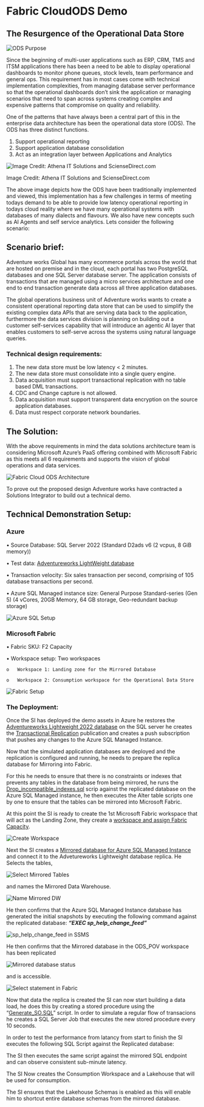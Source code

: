 # Fabric CloudODS Demo 
## The Resurgence of the Operational Data Store

 ![ODS Purpose](image.png)


Since the beginning of multi-user applications such as ERP, CRM, TMS and ITSM applications there has been a need to be able to display operational dashboards to monitor phone queues, stock levels, team performance and  general ops.
This requirement has in most cases come with technical implementation complexities, from managing database server performance so that the operational dashboards don’t sink the application or managing scenarios that need to span across systems creating complex and expensive patterns that compromise on quality and reliability.

One of the patterns that have always been a central part of this in the enterprise data architecture has been the operational data store (ODS). The ODS has three distinct functions.
1.	Support operational reporting
2.	Support application database consolidation
3.	Act as an integration layer between Applications and Analytics

![Image Credit: Athena IT Solutions and ScienseDirect.com](image-1.png)

Image Credit: Athena IT Solutions and ScienseDirect.com

The above image depicts how  the ODS have been traditionally implemented and viewed, this implementation has a few challenges in terms of meeting todays demand to be able to provide low latency operational reporting in todays cloud reality where we have many operational systems with databases of many dialects and flavours. We also have new concepts such as AI Agents and self service analytics. 
Lets consider the following scenario:

## Scenario brief:
Adventure works Global has many ecommerce portals across the world that are hosted on premise and in the cloud, each portal has two PostgreSQL databases and one SQL Server database server.
The application consists of transactions that are managed using a micro services architecture and one end to end transaction generate data across all three application databases. 

The global operations business unit of Adventure works wants to create a consistent operational reporting data store that can be used to simplify the existing complex data APIs that are serving data back to the application, furthermore the data services division is planning on building out a customer self-services capability that will introduce an agentic AI layer that enables customers to self-serve across the systems using natural language queries.


### Technical design requirements:
1.	The new data store must be low latency < 2 minutes.
2.	The new data store must consolidate into a single query engine.
3.	Data acquisition must support transactional replication with no table based DML transactions.
4.	CDC and Change capture is not allowed. 
5.	Data acquisition must support transparent data encryption on the source application databases.
6.	Data must respect corporate network boundaries.

## The Solution:
With the above requirements in mind the data solutions architecture team is considering Microsoft Azure’s PaaS offering combined with Microsoft Fabric as this meets all 6 requirements and supports the vision of global operations and data services.

![Fabric Cloud ODS Architecture](image-2.png)

To prove out the proposed design Adventure works have contracted a Solutions Integrator to build out a technical demo.



## Technical Demonstration Setup:

### Azure

•	Source Database: SQL Server 2022 (Standard D2ads v6 (2 vcpus, 8 GiB memory))

•	Test data: [Adventureworks LightWeight database](https://learn.microsoft.com/en-us/sql/samples/adventureworks-install-configure?view=sql-server-ver17&tabs=ssms)

•	Transaction velocity: Six sales transaction per second, comprising of 105 database transactions per second.

•	Azure SQL Managed instance size: General Purpose Standard-series (Gen 5) (4 vCores, 20GB Memory, 64 GB storage, Geo-redundant backup storage)


![Azure SQL Setup](image-3.png)

### Microsoft Fabric

•	Fabric SKU: F2 Capacity

•	Workspace setup: Two workspaces

    o	Workspace 1: Landing zone for the Mirrored Database

    o	Workspace 2: Consumption workspace for the Operational Data Store


![Fabric Setup](image-4.png)




### The Deployment:
Once the SI has deployed the demo assets in Azure he restores the [Adventureworks Lightweight 2022 database](https://learn.microsoft.com/en-us/sql/samples/adventureworks-install-configure?view=sql-server-ver17&tabs=ssms#restore-to-sql-server) on the SQL server he creates the [Transactional Replication](https://learn.microsoft.com/en-us/sql/relational-databases/replication/transactional/transactional-replication?view=sql-server-ver16) publication and creates a push subscription that pushes any changes to the Azure SQL Managed Instance.

Now that the simulated application databases are deployed and the replication is configured and running, he needs to prepare the replica database for Mirroring into Fabric.

For this he needs to ensure that there is no constraints or indexes that prevents any tables in the database from being mirrored, 
he runs the [Drop_incompatible_indexes.sql](/scripts/Drop_incompatible_indexes.sql) scrip against the replicated database on the Azure SQL Managed instance, he then executes the Alter table scripts one by one to ensure that the tables can be mirrored into Microsoft Fabric.

At this point the SI is ready to create the 1st Microsoft Fabric workspace that will act as the Landing Zone, they create a [workspace and assign Fabric Capacity](https://learn.microsoft.com/en-us/fabric/fundamentals/create-workspaces).


![Create Workspace](image-5.png)
 


Next the SI creates a [Mirrored database for Azure SQL Managed Instance](https://learn.microsoft.com/en-us/fabric/database/mirrored-database/azure-sql-managed-instance-tutorial) and connect it to the Advetureworks Lightweight database replica.
He Selects the tables,

![Select Mirrored Tables](image-6.png) 

and names the Mirrored Data Warehouse.

![Name Mirrored DW](image-7.png)
 	 


He then confirms that the Azure SQL Managed Instance database has generated the initial snapshots by executing the following command against the replicated database:
***“EXEC sp_help_change_feed”***
 
![sp_help_change_feed in SSMS](image-8.png)

He then confirms that the Mirrored database in the ODS_POV workspace has been replicated 

![Mirrored database status](image-9.png)

and is accessible.

![Select statement in Fabric](image-10.png)


Now that data the replica is created the SI can now start building a data load, he does this by creating a stored procedure using the “[Generate_SO.SQL](/scripts/GenerateSO.sql)” script.
In order to simulate a regular flow of transacions he creates a SQL Server Job that executes the new stored procedure every 10 seconds.
    






In order to test the performance from latancy from start to finish the SI executes the following SQL Script against the Replicated database:
 

The SI then executes the same script against the mirrored SQL endpoint and can observe consistent sub-minute latency.
 

The SI Now creates the Consumption Workspace and a Lakehouse that will be used for consumption.
 
The SI ensures that the Lakehouse Schemas is enabled as this will enable him to shortcut entire database schemas from the mirrored database.
  




